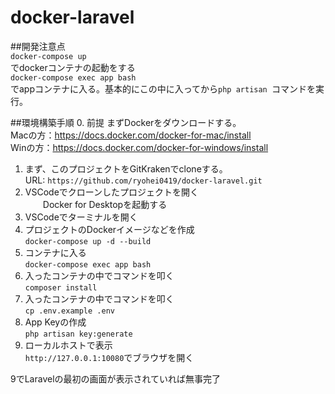 # docker-laravel
##開発注意点  
`docker-compose up`  
でdockerコンテナの起動をする  
`docker-compose exec app bash`  
でappコンテナに入る。基本的にこの中に入ってから`php artisan `コマンドを実行。  


##環境構築手順
0. 前提
  まずDockerをダウンロードする。  
  Macの方：https://docs.docker.com/docker-for-mac/install  
  Winの方：https://docs.docker.com/docker-for-windows/install  
1. まず、このプロジェクトをGitKrakenでcloneする。  
 URL: `https://github.com/ryohei0419/docker-laravel.git`  
2. VSCodeでクローンしたプロジェクトを開く  
　　Docker for Desktopを起動する　　
3. VSCodeでターミナルを開く  
4. プロジェクトのDockerイメージなどを作成  
`docker-compose up -d --build`  
5. コンテナに入る  
`docker-compose exec app bash`  
6. 入ったコンテナの中でコマンドを叩く  
`composer install`  
7. 入ったコンテナの中でコマンドを叩く  
`cp .env.example .env`  
8. App Keyの作成  
`php artisan key:generate`  
9. ローカルホストで表示  
`http://127.0.0.1:10080`でブラウザを開く  

9でLaravelの最初の画面が表示されていれば無事完了  

